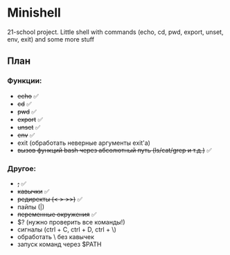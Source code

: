 # Minishell
21-school project. Little shell with commands (echo, cd, pwd, export, unset, env, exit) and some more stuff

## План

### Функции:

- ~~echo~~ :white_check_mark:
- ~~cd~~ :white_check_mark:
- ~~pwd~~ :white_check_mark:
- ~~export~~ :white_check_mark:
- ~~unset~~ :white_check_mark:
- ~~env~~ :white_check_mark:
- exit (обработать неверные аргументы exit'a)
- ~~вызов функций bash через абсолютный путь (ls/cat/grep и т.д.)~~ :white_check_mark:

### Другое:

- ~~;~~ :white_check_mark:
- ~~кавычки~~ :white_check_mark:
- ~~редиректы (< > >>)~~ :white_check_mark:
- пайпы (|)
- ~~переменные окружения~~ :white_check_mark:
- $? (нужно проверить все команды!)
- сигналы (ctrl + C, ctrl + D, ctrl + \\)
- обработать \ без кавычек
- запуск команд через $PATH
